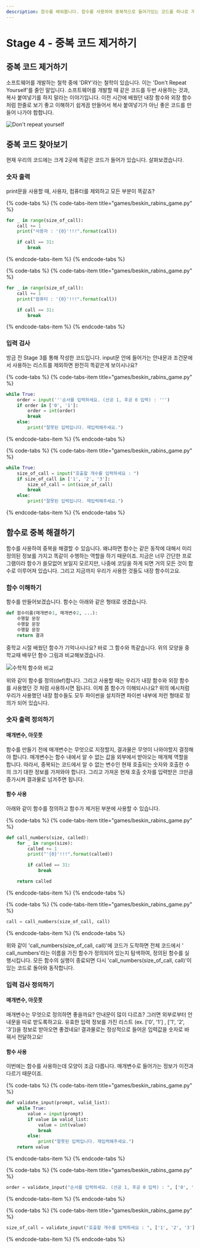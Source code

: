 ```yaml
---
description: 함수를 배워봅니다. 함수를 사용하여 중복적으로 들어가있는 코드를 하나로 개선하여 보기 좋게 코드를 개선할 수 있습니다.
---
```


# Stage 4 - 중복 코드 제거하기

## 중복 코드 제거하기

소프트웨어를 개발하는 철학 중에 'DRY'라는 철학이 있습니다. 이는 'Don't Repeat Yourself'를 줄인 말입니다. 소프트웨어를 개발할 때 같은 코드를 두번 사용하는 것과, 복사 붙여넣기를 하지 말라는 이야기입니다. 이전 시간에 배웠던 내장 함수와 외장 함수처럼 한줄로 보기 좋고 이해하기 쉽게끔 만들어서 복사 붙여넣기가 아닌 좋은 코드를 만들어 나가야 합합니다.

![Don&apos;t repeat yourself](../.gitbook/assets/image%20%28131%29.png)

## 중복 코드 찾아보기

현재 우리의 코드에는 크게 2곳에 똑같은 코드가 들어가 있습니다. 살펴보겠습니다.

### 숫자 출력

print문을 사용할 때, 사용자, 컴퓨터를 제외하고 모든 부분이 똑같죠?

{% code-tabs %}
{% code-tabs-item title="games/beskin\_rabins\_game.py" %}
```python
for _ in range(size_of_call):
    call += 1
    print("사용자 : '{0}'!!!".format(call))

    if call == 31:
        break
```
{% endcode-tabs-item %}
{% endcode-tabs %}

{% code-tabs %}
{% code-tabs-item title="games/beskin\_rabins\_game.py" %}
```python
for _ in range(size_of_call):
    call += 1
    print("컴퓨터 : '{0}'!!!".format(call))

    if call == 31:
        break
```
{% endcode-tabs-item %}
{% endcode-tabs %}

### 입력 검사 

방금 전 Stage 3를 통해 작성한 코드입니다. input문 안에 들어가는 안내문과 조건문에서 사용하는 리스트를 제외하면 완전히 똑같은게 보이시나요?

{% code-tabs %}
{% code-tabs-item title="games/beskin\_rabins\_game.py" %}
```python
while True:
    order = input('''순서를 입력하세요. (선공 1, 후공 0 입력) : ''')
    if order in ['0', '1']:
        order = int(order)
        break
    else:
        print("잘못된 입력입니다. 재입력해주세요.")
```
{% endcode-tabs-item %}
{% endcode-tabs %}

{% code-tabs %}
{% code-tabs-item title="games/beskin\_rabins\_game.py" %}
```python
while True:
    size_of_call = input("호출할 개수를 입력하세요 : ")
    if size_of_call in ['1', '2', '3']:
        size_of_call = int(size_of_call)
        break
    else:
        print("잘못된 입력입니다. 재입력해주세요.")
```
{% endcode-tabs-item %}
{% endcode-tabs %}

## 함수로 중복 해결하기

함수를 사용하여 중복을 해결할 수 있습니다. 왜냐하면 함수는 같은 동작에 대해서 미리 정의된 정보를 가지고 똑같이 수행하는 역할을 하기 때문이죠. 지금은 너무 간단한 프로그램이라 함수가 쓸모없어 보일지 모르지만, 나중에 코딩을 하게 되면 거의 모든 것이 함수로 이루어져 있습니다. 그리고 지금까지 우리가 사용한 것들도 내장 함수이고요.

### 함수 이해하기 

함수를 만들어보겠습니다. 함수는 아래와 같은 형태로 생겼습니다.

```python
def 함수이름(매개변수1, 매개변수2, ...):
    수행할 문장
    수행할 문장
    수행할 문장
    return 결과 
```

중학교 시절 배웠던 함수가 기억나시나요? 바로 그 함수와 똑같습니다. 위의 모양을 중학교때 배우던 함수 그림과 비교해보겠습니다.

![&#xC218;&#xD559;&#xC801; &#xD568;&#xC218;&#xC640; &#xBE44;&#xAD50;](../.gitbook/assets/image%20%287%29.png)

위와 같이 함수를 정의\(def\)합니다. 그리고 사용할 때는 우리가 내장 함수와 외장 함수를 사용했던 것 처럼 사용하시면 됩니다. 이제 쫌 함수가 이해되시나요? 위의 예시처럼 우리가 사용했던 내장 함수들도 모두 파이썬을 설치하면 파이썬 내부에 저런 형태로 정의가 되어 있습니다.

### 숫자 출력 정의하기 

#### 매개변수, 아웃풋 

함수를 만들기 전에 매개변수는 무엇으로 지정할지, 결과물은 무엇이 나와야할지 결정해야 합니다. 매개변수는 함수 내에서 알 수 없는 값을 외부에서 받아오는 매개체 역할을 합니다. 따라서, 중복되는 코드에서 알 수 없는 변수인 현재 호출되는 숫자와 호출한 수의 크기 대한 정보를 가져와야 합니다. 그리고 가져온 현재 호출 숫자를 입력받은 크만큼 증가시켜 결과물로 넘겨주면 됩니다.

#### 함수 사용 

아래와 같이 함수를 정의하고 함수가 제거된 부분에 사용할 수 있습니다.

{% code-tabs %}
{% code-tabs-item title="games/beskin\_rabins\_game.py" %}
```python
def call_numbers(size, called):
    for _ in range(size):
        called += 1
        print("'{0}'!!!".format(called))

        if called == 31:
            break

    return called
```
{% endcode-tabs-item %}
{% endcode-tabs %}

{% code-tabs %}
{% code-tabs-item title="games/beskin\_rabins\_game.py" %}
```python
call = call_numbers(size_of_call, call)
```
{% endcode-tabs-item %}
{% endcode-tabs %}

위와 같이 'call\_numbers\(size\_of\_call, call\)'에 코드가 도착하면 전체 코드에서 ' call\_numbers'라는 이름을 가진 함수가 정의되어 있는지 탐색하여, 정의된 함수를 실행시킵니다. 모든 함수의 실행이 종료되면 다시  'call\_numbers\(size\_of\_call, call\)'이 있는 코드로 돌아와 동작합니다.

### 입력 검사 정의하기 

#### 매개변수, 아웃풋

매개변수는 무엇으로 정의하면 좋을까요? 안내문이 많이 다르죠? 그러면 외부로부터 안내문을 따로 받도록하고요. 유효한 입력 정보를 가진 리스트 \(ex. \['0', '1'\] , \['1', '2', '3'\]\)을 정보로 받아오면 좋겠네요! 결과물로는 정상적으로 들어온 입력값을 숫자로 바꿔서 전달하고요!

#### 함수 사용 

이번에는 함수를 사용하는데 모양이 조금 다릅니다. 매개변수로 들어가는 정보가 이전과 다르기 때문이죠.

{% code-tabs %}
{% code-tabs-item title="games/beskin\_rabins\_game.py" %}
```python
def validate_input(prompt, valid_list):
    while True:
        value = input(prompt)
        if value in valid_list:
            value = int(value)
            break
        else:
            print("잘못된 입력입니다. 재입력해주세요.")
    return value
```
{% endcode-tabs-item %}
{% endcode-tabs %}

{% code-tabs %}
{% code-tabs-item title="games/beskin\_rabins\_game.py" %}
```python
order = validate_input("순서를 입력하세요. (선공 1, 후공 0 입력) : ", ['0', '1']) 
```
{% endcode-tabs-item %}
{% endcode-tabs %}

{% code-tabs %}
{% code-tabs-item title="games/beskin\_rabins\_game.py" %}
```python
size_of_call = validate_input("호출할 개수를 입력하세요 : ", ['1', '2', '3'])
```
{% endcode-tabs-item %}
{% endcode-tabs %}

